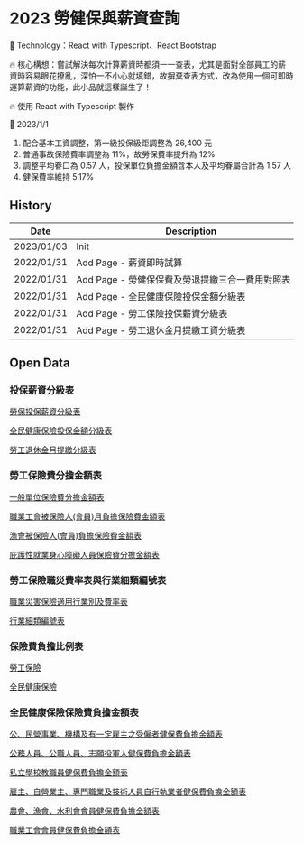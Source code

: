 # 2023 勞健保與薪資查詢
:rocket: Technology：React with Typescript、React Bootstrap

:fire: 核心構想：嘗試解決每次計算薪資時都須一一查表，尤其是面對全部員工的薪資時容易眼花撩亂，深怕一不小心就填錯，故摒棄查表方式，改為使用一個可即時運算薪資的功能，此小品就這樣誕生了！

:fire: 使用 React with Typescript 製作

:pushpin: 2023/1/1

1. 配合基本工資調整，第一級投保級距調整為 26,400 元
2. 普通事故保險費率調整為 11%，故勞保費率提升為 12%
3. 調整平均眷口為 0.57 人，投保單位負擔金額含本人及平均眷屬合計為 1.57 人
4. 健保費率維持 5.17%

## History
| Date       | Description                                     |
| ---------- | ----------------------------------------------- |
| 2023/01/03 | Init　　　　　　　　　　　　　　　　　　　　　　　　|
| 2022/01/31 | Add Page - 薪資即時試算　　　　　　　　　　　　　　|
| 2022/01/31 | Add Page - 勞健保保費及勞退提繳三合一費用對照表　　|
| 2022/01/31 | Add Page - 全民健康保險投保金額分級表　　　　　　　| 
| 2022/01/31 | Add Page - 勞工保險投保薪資分級表　　　　　　　　　|
| 2022/01/31 | Add Page - 勞工退休金月提繳工資分級表　　　　　　　|

<!-- ## Product -->
<!-- [Labor Health Insurance](https://fakestandard.github.io/react-labor-health-insurance) -->

## Open Data
### 投保薪資分級表
[勞保投保薪資分級表](https://www.bli.gov.tw/0103175.html)

[全民健康保險投保金額分級表](https://data.gov.tw/dataset/20251)

[勞工退休金月提繳分級表](https://data.gov.tw/dataset/6274)

### 勞工保險費分擔金額表
[一般單位保險費分擔金額表](https://www.bli.gov.tw/0103211.html)

[職業工會被保險人(會員)月負擔保險費金額表](https://www.bli.gov.tw/0103213.html)

[漁會被保險人(會員)負擔保險費金額表](https://www.bli.gov.tw/0103214.html)

[庇護性就業身心障礙人員保險費分擔金額表](https://www.bli.gov.tw/0103212.html)

### 勞工保險職災費率表與行業細類編號表
[職業災害保險適用行業別及費率表](https://www.bli.gov.tw/0103189.html)

[行業細類編號表](https://www.bli.gov.tw/0103190.html)

### 保險費負擔比例表
[勞工保險](https://www.bli.gov.tw/0005478.html)

[全民健康保險](https://www.nhi.gov.tw/Content_List.aspx?n=75CB61949FF83959&topn=5FE8C9FEAE863B46&upn=F3C0AFE21C3112C4)

### 全民健康保險保險費負擔金額表
[公、民營事業、機構及有一定雇主之受僱者健保費負擔金額表](https://data.nhi.gov.tw/Datasets/DatasetDetail.aspx?id=281&Mid=A110689)

[公務人員、公職人員、志願役軍人健保費負擔金額表](https://data.nhi.gov.tw/Datasets/DatasetDetail.aspx?id=279&Mid=A110689)

[私立學校教職員健保費負擔金額表](https://data.nhi.gov.tw/Datasets/DatasetDetail.aspx?id=280&Mid=A110689)

[雇主、自營業主、專門職業及技術人員自行執業者健保費負擔金額表](https://data.nhi.gov.tw/Datasets/DatasetDetail.aspx?id=283&Mid=A110689)

[農會、漁會、水利會會員健保費負擔金額表](https://data.nhi.gov.tw/Datasets/DatasetDetail.aspx?id=284&Mid=A110689)

[職業工會會員健保費負擔金額表](https://data.nhi.gov.tw/Datasets/DatasetDetail.aspx?id=282&Mid=A110689)


